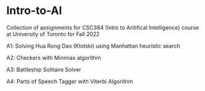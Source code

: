 # Intro-to-AI
Collection of assignments for CSC384 (Intro to Aritifical Intelligence) course at University of Toronto for Fall 2022

A1: Solving Hua Rong Dao (Klotski) using Manhattan heuristic search

A2: Checkers with Minimax algorithm

A3: Battleship Solitaire Solver

A4: Parts of Speech Tagger with Viterbi Algorithm
